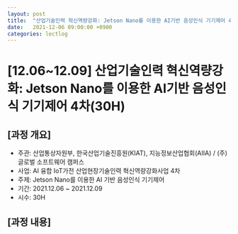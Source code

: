 ```yaml
---
layout: post
title:  "산업기술인력 혁신역량강화: Jetson Nano를 이용한 AI기반 음성인식 기기제어 4차(30H)"
date:   2021-12-06 09:00:00 +0900
categories: lectlog
---
```


# [12.06~12.09] 산업기술인력 혁신역량강화: Jetson Nano를 이용한 AI기반 음성인식 기기제어 4차(30H)

## [과정 개요]

* 주관: 산업통상자원부, 한국산업기술진흥원(KIAT), 지능정보산업협회(AIIA) / (주)글로벌 소프트웨어 캠퍼스
* 사업: AI 융합 IoT가전 산업현장기술인력 혁신역량강화사업 4차
* 주제: Jetson Nano를 이용한 AI 기반 음성인식 기기제어
* 기간: 2021.12.06 ~ 2021.12.09
* 시수: 30H

## [과정 내용]

